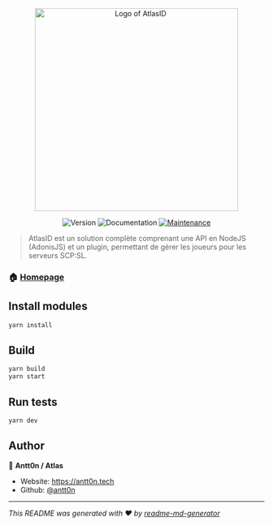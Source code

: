 <p align="center">
  <img width="400" alt="Logo of AtlasID" src="http://atlas-scp.fr/logo.svg" />
</p>
<p align="center">
  <img alt="Version" src="https://img.shields.io/badge/version-inDEV-blue.svg?cacheSeconds=2592000&style=for-the-badge" />
  <img alt="Documentation" src="https://img.shields.io/badge/synapse%20version-2.6.1-purple.svg?style=for-the-badge" />
  <a href="https://github.com/ServeurHydeos/Wyrd/graphs/commit-activity" target="_blank">
    <img alt="Maintenance" src="https://img.shields.io/badge/Maintained-yes-green.svg?style=for-the-badge" />
  </a>
</p>

> AtlasID est un solution complète comprenant une API en NodeJS (AdonisJS) et un plugin, permettant de gérer les joueurs pour les serveurs SCP:SL.

### 🏠 [Homepage](https://atlas-scp.fr)

## Install modules

```sh
yarn install
```

## Build

```sh
yarn build
yarn start
```

## Run tests

```sh
yarn dev
```

## Author

👤 **Antt0n / Atlas**

* Website: https://antt0n.tech
* Github: [@antt0n](https://github.com/antt0n)

***
_This README was generated with ❤️ by [readme-md-generator](https://github.com/kefranabg/readme-md-generator)_
